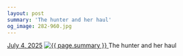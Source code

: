 ```yaml
---
layout: post
summary: 'The hunter and her haul'
og_image: 282-960.jpg
---
```


<p>
  <time>
    <a href="/282">July 4, 2025</a>
  </time>
  <a href="/282">
    <img src="{{ site.assets_url }}/282-480.jpg" srcset="{{ site.assets_url }}/282-240.jpg 240w, {{ site.assets_url }}/282-480.jpg 480w, {{ site.assets_url }}/282-720.jpg 720w, {{ site.assets_url }}/282-960.jpg 960w" sizes="(min-width: 700px) 50vw, calc(100vw - 2rem)" alt="{{ page.summary }}" />
  </a>
  <span>The hunter and her haul</span>
</p>
